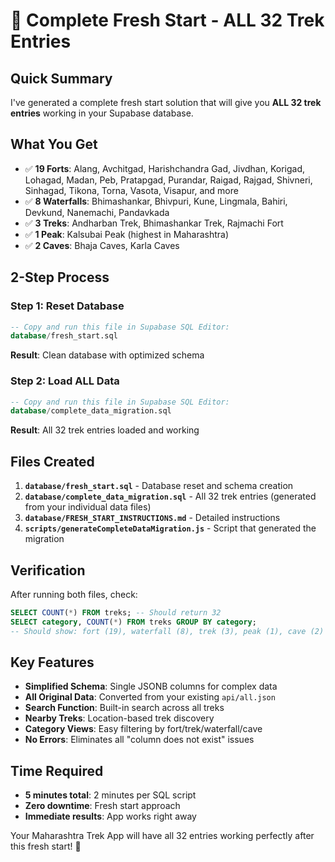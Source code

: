 # 🚀 Complete Fresh Start - ALL 32 Trek Entries

## Quick Summary
I've generated a complete fresh start solution that will give you **ALL 32 trek entries** working in your Supabase database.

## What You Get
- ✅ **19 Forts**: Alang, Avchitgad, Harishchandra Gad, Jivdhan, Korigad, Lohagad, Madan, Peb, Pratapgad, Purandar, Raigad, Rajgad, Shivneri, Sinhagad, Tikona, Torna, Vasota, Visapur, and more
- ✅ **8 Waterfalls**: Bhimashankar, Bhivpuri, Kune, Lingmala, Bahiri, Devkund, Nanemachi, Pandavkada
- ✅ **3 Treks**: Andharban Trek, Bhimashankar Trek, Rajmachi Fort
- ✅ **1 Peak**: Kalsubai Peak (highest in Maharashtra)
- ✅ **2 Caves**: Bhaja Caves, Karla Caves

## 2-Step Process

### Step 1: Reset Database
```sql
-- Copy and run this file in Supabase SQL Editor:
database/fresh_start.sql
```
**Result**: Clean database with optimized schema

### Step 2: Load ALL Data  
```sql
-- Copy and run this file in Supabase SQL Editor:
database/complete_data_migration.sql
```
**Result**: All 32 trek entries loaded and working

## Files Created
1. **`database/fresh_start.sql`** - Database reset and schema creation
2. **`database/complete_data_migration.sql`** - All 32 trek entries (generated from your individual data files)
3. **`database/FRESH_START_INSTRUCTIONS.md`** - Detailed instructions
4. **`scripts/generateCompleteDataMigration.js`** - Script that generated the migration

## Verification
After running both files, check:
```sql
SELECT COUNT(*) FROM treks; -- Should return 32
SELECT category, COUNT(*) FROM treks GROUP BY category;
-- Should show: fort (19), waterfall (8), trek (3), peak (1), cave (2)
```

## Key Features
- **Simplified Schema**: Single JSONB columns for complex data
- **All Original Data**: Converted from your existing `api/all.json`
- **Search Function**: Built-in search across all treks
- **Nearby Treks**: Location-based trek discovery
- **Category Views**: Easy filtering by fort/trek/waterfall/cave
- **No Errors**: Eliminates all "column does not exist" issues

## Time Required
- **5 minutes total**: 2 minutes per SQL script
- **Zero downtime**: Fresh start approach
- **Immediate results**: App works right away

Your Maharashtra Trek App will have all 32 entries working perfectly after this fresh start! 🎯
